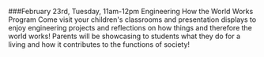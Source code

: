 ###February 23rd, Tuesday, 11am-12pm Engineering How the World Works Program
Come visit your children's classrooms and presentation displays to enjoy engineering projects and reflections on how things and therefore the world works! Parents will be showcasing to students what they do for a living and how it contributes to the functions of society!
